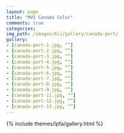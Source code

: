 ```yaml
---
layout: page
title: "MVS Canada Color"
comments: true
categories:
img_path: /images/bli/gallery/canada-port/
gallery:
- [canada-port-1.jpg, “”]
- [canada-port-2.jpg, “”]
- [canada-port-3.jpg, “”]
- [canada-port-4.jpg, “”]
- [canada-port-5.jpg, “”]
- [canada-port-6.jpg, “”]
- [canada-port-7.jpg, “”]
- [canada-port-8.jpg, “”]
- [canada-port-9.jpg, “”]
- [canada-port-11.jpg, “”]
- [canada-port-12.jpg, “”]
- [canada-port-13.jpg, “”]
---
```


{% include themes/lpfa/gallery.html %}

